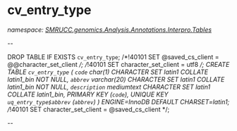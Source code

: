 ﻿# cv_entry_type
_namespace: [SMRUCC.genomics.Analysis.Annotations.Interpro.Tables](./index.md)_

--
 
 DROP TABLE IF EXISTS `cv_entry_type`;
 /*!40101 SET @saved_cs_client = @@character_set_client */;
 /*!40101 SET character_set_client = utf8 */;
 CREATE TABLE `cv_entry_type` (
 `code` char(1) CHARACTER SET latin1 COLLATE latin1_bin NOT NULL,
 `abbrev` varchar(20) CHARACTER SET latin1 COLLATE latin1_bin NOT NULL,
 `description` mediumtext CHARACTER SET latin1 COLLATE latin1_bin,
 PRIMARY KEY (`code`),
 UNIQUE KEY `uq_entry_type$abbrev` (`abbrev`)
 ) ENGINE=InnoDB DEFAULT CHARSET=latin1;
 /*!40101 SET character_set_client = @saved_cs_client */;
 
 --




